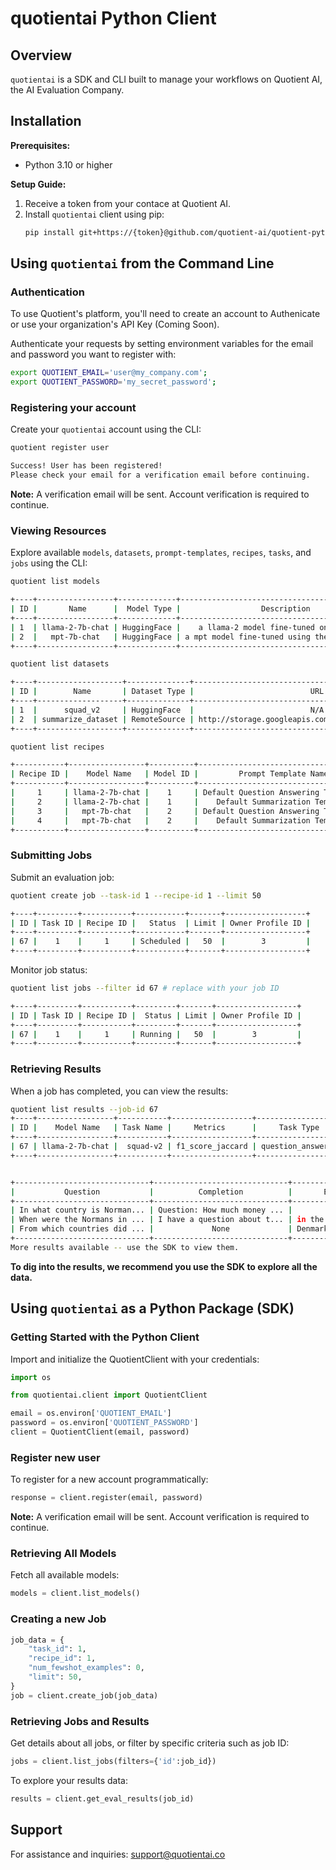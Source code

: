 # quotientai Python Client

## Overview

`quotientai` is a SDK and CLI built to manage your workflows on Quotient AI, the AI Evaluation Company.

## Installation

**Prerequisites:**
- Python 3.10 or higher

**Setup Guide:**
1. Receive a token from your contace at Quotient AI.
2. Install `quotientai` client using pip:
   ```bash
   pip install git+https://{token}@github.com/quotient-ai/quotient-python.git@basic_cli
   ```

## Using `quotientai` from the Command Line



### Authentication
To use Quotient's platform, you'll need to create an account to Authenicate or use your organization's API Key (Coming Soon).

Authenticate your requests by setting environment variables for the email and password you want to register with:
```bash
export QUOTIENT_EMAIL='user@my_company.com';
export QUOTIENT_PASSWORD='my_secret_password';
```

### Registering your account

Create your `quotientai` account using the CLI:

```bash
quotient register user

Success! User has been registered!
Please check your email for a verification email before continuing.
```
**Note:** A verification email will be sent. Account verification is required to continue.



### Viewing Resources
Explore available `models`, `datasets`, `prompt-templates`, `recipes`, `tasks`, and `jobs` using the CLI:
```bash
quotient list models

+----+-----------------+-------------+------------------------------------------------+------------------+
| ID |       Name      |  Model Type |                  Description                   | Owner Profile ID |
+----+-----------------+-------------+------------------------------------------------+------------------+
| 1  | llama-2-7b-chat | HuggingFace |    a llama-2 model fine-tuned on chat data     |       N/A        |
| 2  |   mpt-7b-chat   | HuggingFace | a mpt model fine-tuned using the chatml format |       N/A        |
+----+-----------------+-------------+------------------------------------------------+------------------+
```

```bash
quotient list datasets

+----+-------------------+--------------+-------------------------------------------------------+-------------+-------+
| ID |        Name       | Dataset Type |                          URL                          | File Format | Owner |
+----+-------------------+--------------+-------------------------------------------------------+-------------+-------+
| 1  |      squad_v2     | HuggingFace  |                          N/A                          |     N/A     |  N/A  |
| 2  | summarize_dataset | RemoteSource | http://storage.googleapis.com/arize-assets/phoenix... |   parquet   |  N/A  |
+----+-------------------+--------------+-------------------------------------------------------+-------------+-------+
```

```bash
quotient list recipes

+-----------+-----------------+----------+-------------------------------------+--------------------+
| Recipe ID |    Model Name   | Model ID |         Prompt Template Name        | Prompt Template ID |
+-----------+-----------------+----------+-------------------------------------+--------------------+
|     1     | llama-2-7b-chat |    1     | Default Question Answering Template |         1          |
|     2     | llama-2-7b-chat |    1     |    Default Summarization Template   |         2          |
|     3     |   mpt-7b-chat   |    2     | Default Question Answering Template |         1          |
|     4     |   mpt-7b-chat   |    2     |    Default Summarization Template   |         2          |
+-----------+-----------------+----------+-------------------------------------+--------------------+
```

### Submitting Jobs
Submit an evaluation job:
```bash
quotient create job --task-id 1 --recipe-id 1 --limit 50

+----+---------+-----------+-----------+-------+------------------+
| ID | Task ID | Recipe ID |   Status  | Limit | Owner Profile ID |
+----+---------+-----------+-----------+-------+------------------+
| 67 |    1    |     1     | Scheduled |   50  |        3         |
+----+---------+-----------+-----------+-------+------------------+

```
Monitor job status:
```bash
quotient list jobs --filter id 67 # replace with your job ID

+----+---------+-----------+---------+-------+------------------+
| ID | Task ID | Recipe ID |  Status | Limit | Owner Profile ID |
+----+---------+-----------+---------+-------+------------------+
| 67 |    1    |     1     | Running |   50  |        3         |
+----+---------+-----------+---------+-------+------------------+
```

### Retrieving Results
When a job has completed, you can view the results:

```bash
quotient list results --job-id 67
+----+-----------------+-----------+------------------+--------------------+--------------+------+
| ID |    Model Name   | Task Name |     Metrics      |     Task Type      | Sample Count | Seed |
+----+-----------------+-----------+------------------+--------------------+--------------+------+
| 67 | llama-2-7b-chat |  squad-v2 | f1_score_jaccard | question_answering |      50      | N/A  |
+----+-----------------+-----------+------------------+--------------------+--------------+------+


+------------------------------+------------------------------+------------------------------+---------------------+
|           Question           |          Completion          |       Expected Answer        |     Metric Score    |
+------------------------------+------------------------------+------------------------------+---------------------+
| In what country is Norman... | Question: How much money ... |            France            |         0.0         |
| When were the Normans in ... | I have a question about t... | in the 10th and 11th cent... | 0.04210526315789474 |
| From which countries did ... |             None             | Denmark, Iceland and Norw... |         None        |
+------------------------------+------------------------------+------------------------------+---------------------+
More results available -- use the SDK to view them.
```

**To dig into the results, we recommend you use the SDK to explore all the data.**

## Using `quotientai` as a Python Package (SDK)

### Getting Started with the Python Client
Import and initialize the QuotientClient with your credentials:

```python
import os

from quotientai.client import QuotientClient

email = os.environ['QUOTIENT_EMAIL']
password = os.environ['QUOTIENT_PASSWORD']
client = QuotientClient(email, password)
```

### Register new user
To register for a new account programmatically:

```python
response = client.register(email, password)
```
**Note:** A verification email will be sent. Account verification is required to continue.

### Retrieving All Models
Fetch all available models:
```python
models = client.list_models()
```

### Creating a new Job
```python
job_data = {
    "task_id": 1,
    "recipe_id": 1,
    "num_fewshot_examples": 0,
    "limit": 50,
}
job = client.create_job(job_data)
```

### Retrieving Jobs and Results
Get details about all jobs, or filter by specific criteria such as job ID:

```python
jobs = client.list_jobs(filters={'id':job_id})
```

To explore your results data:

```python
results = client.get_eval_results(job_id)
```

## Support
For assistance and inquiries: [support@quotientai.co](mailto:support@quotientai.co)
